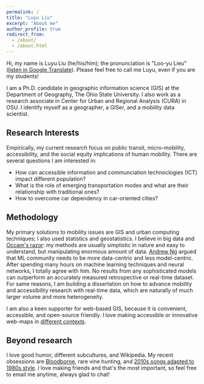 ```yaml
---
permalink: /
title: "Luyu Liu"
excerpt: "About me"
author_profile: true
redirect_from: 
  - /about/
  - /about.html
---
```


Hi, my name is Luyu Liu (he/his/him); the pronunciation is "Loo-yu Lieu" ([listen in Google Translate](https://translate.google.com/?sl=en&tl=ru&text=loo-yu%20leiu&op=translate)). Please feel free to call me Luyu, even if you are my students!

I am a Ph.D. candidate in geographic information science (GIS) at the Department of Geography, The Ohio State University. I also work as a research associate in Center for Urban and Regional Analysis (CURA) in OSU. I identify myself as a geographer, a GISer, and a mobility data scientist.


## Research Interests
Empirically, my current research focus on public transit, micro-mobility, accessibility, and the social equity implications of human mobility. There are several questions I am interested in:
* How can accessible information and communciation technoclogies (ICT) impact different population?
* What is the role of emerging transportation modes and what are their relationship with traditional ones?
* How to overcome car dependency in car-oriented cities?

## Methodology
My primary solutions to mobility issues are GIS and urban computing techniques; I also used statistics and geostatistics. I believe in big data and [Occam's razor](https://en.wikipedia.org/wiki/Occam%27s_razor): my methods are usually simplistic in nature and easy to understand, but manipulating enormous amount of data. [Andrew Ng](https://analyticsindiamag.com/big-data-to-good-data-andrew-ng-urges-ml-community-to-be-more-data-centric-and-less-model-centric/) argued that ML community needs to be more data-centric and less model-centric. After spending many hours on machine learning techniques and neural networks, I totally agree with him. No results from any sophisticated models can outperform an accurately measured retrospective or real-time dataset. For same reasons, I am building a dissertation on how to advance mobility and accessibility research with real-time data, which are naturally of much larger volume and more heterogeneity.

I am also a keen supporter for web-based GIS, because it is convenient, accessible, and open-source friendly. I love making accessible or innovative web-maps in [different contexts](/projects).

## Beyond research
I love good humor, different subcultures, and Wikipedia. My recent obsessions are [Bloodborne](https://en.wikipedia.org/wiki/Bloodborne), rare vine hunting, and [2010s songs adapted to 1980s style](https://www.youtube.com/watch?v=wLjNTTCVat0). I love making friends and that's the most important, so feel free to email me anytime, always glad to chat!